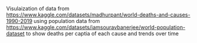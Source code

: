 Visulaization of data from https://www.kaggle.com/datasets/madhurpant/world-deaths-and-causes-1990-2019
using population data from https://www.kaggle.com/datasets/iamsouravbanerjee/world-population-dataset
to show deaths per captia of each cause and trends over time

